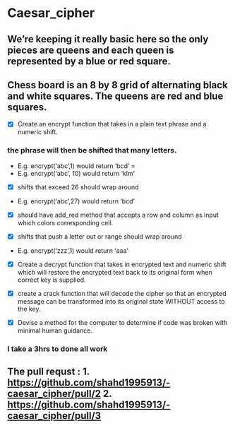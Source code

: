 # Caesar_cipher

## We’re keeping it really basic here so the only pieces are queens and each queen is represented by a blue or red square.
## Chess board is an 8 by 8 grid of alternating black and white squares. The queens are red and blue squares.

- [x] Create an encrypt function that takes in a plain text phrase and a numeric shift.
### the phrase will then be shifted that many letters.
- E.g. encrypt(‘abc’,1) would return ‘bcd’ =
- E.g. encrypt(‘abc’, 10) would return ‘klm’

- [x] shifts that exceed 26 should wrap around
- E.g. encrypt(‘abc’,27) would return ‘bcd’
- [x] should have add_red method that accepts a row and column as input which colors corresponding cell.

- [x] shifts that push a letter out or range should wrap around
- E.g. encrypt(‘zzz’,1) would return ‘aaa’

- [x] Create a decrypt function that takes in encrypted text and numeric shift which will restore the encrypted text back to its original form when correct key is supplied.

- [x] create a crack function that will decode the cipher so that an encrypted message can be transformed into its original state WITHOUT access to the key.
- [x] Devise a method for the computer to determine if code was broken with minimal human guidance.


### I take a 3hrs to done all work

## The pull requst : 1.  https://github.com/shahd1995913/-caesar_cipher/pull/2 2. https://github.com/shahd1995913/-caesar_cipher/pull/3
